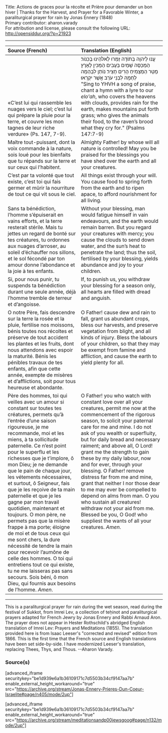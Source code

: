 <html>
<head></head>
<body>
Title: Actions de graces pour la récolte et Prière pour demander un bon hiver | Thanks for the Harvest, and Prayer for a Favorable Winter, a paraliturgical prayer for rain by Jonas Ennery (1848)<br />
Primary contributor: aharon.varady<br />
For attribution and license, please consult the following URL: <a href="http://opensiddur.org/?p=21923">http://opensiddur.org/?p=21923</a>
<p />
<hr />

<table style="margin-left: auto;margin-right: auto;" class="draggable">
<thead><tr><th id="x" style="text-align: left;">Source (French)</th><th style="text-align: left;">Translation (English)</th></tr></thead>
<tbody>
<tr><td style="vertical-align:bottom;" width="46%">
<div class="french">
«C’est lui qui rassemble les nuages vers le ciel; c’est lui qui prépare la pluie pour la terre, et couvre les mon tagnes de leur riche verdure» (Ps. 147, 7-9).
</span></div></td>
 
<td style="vertical-align:top;" width="53%">
<span class="liturgy" style="direction: rtl; text-align: right;">
עֱנוּ לַיהוָה בְּתוֹדָה זַמְּרוּ לֵאלֹהֵינוּ בְכִנּוֹר׃ 
הַמְכַסֶּה שָׁמַיִם בְּעָבִים הַמֵּכִין לָאָרֶץ מָטָר הַמַּצְמִיחַ הָרִים חָצִיר׃ 
נוֹתֵן לִבְהֵמָה לַחְמָהּ לִבְנֵי עֹרֵב אֲשֶׁר יִקְרָאוּ׃</span>
&nbsp;
<div class="english">
"Sing to YHVH a song of praise, chant a hymn with a lyre to our <em>elo'ah</em>, 
who covers the heavens with clouds, provides rain for the earth, makes mountains put forth grass; 
who gives the animals their food, to the raven’s brood what they cry for." (Psalms 147:7-9)
</div></td></tr>


<tr><td style="vertical-align:top;" width="46%">
<div class="french">
Maître tout-puissant, dont la voix commande à la nature, sois loué pour les bienfaits que tu répands sur la terre et sur ceux qui l’habitent. 
</span></div></td>
 
<td style="vertical-align:top;" width="53%">
<div class="english">
Almighty Father! by whose will all nature is controlled! May you be praised for the blessings you have shed over the earth and all your creatures.
</div></td></tr>


<tr><td style="vertical-align:top;" width="46%">
<div class="french">
C’est par ta volonté que tout existe, c’est toi qui fais germer et mûrir la nourriture de tout ce qui vit sous le ciel.
</span></div></td>
 
<td style="vertical-align:top;" width="53%">
<div class="english">
All things exist through your will. You cause food to spring forth from the earth and to ripen apace, to afford nourishment for all living. 
</div></td></tr>


<tr><td style="vertical-align:top;" width="46%">
<div class="french">
Sans ta bénédiction, l’homme s’épuiserait en vains efforts, et la terre resterait stérile. Mais tu jettes un regard de bonté sur tes créatures, tu ordonnes aux nuages d’arroser, au soleil d’échauffer nos sillons, et le sol fécondé par ton amour donne l’abondance et la joie à tes enfants.
</span></div></td>
 
<td style="vertical-align:top;" width="53%">
<div class="english">
Without your blessing, man would fatigue himself in vain endeavours, and the earth would remain barren. But you regard your creatures with mercy; you cause the clouds to send down water, and the sun’s heat to penetrate the land; thus the soil, fertilised by your blessing, yields abundance and joy to your children.
</div></td></tr>


<tr><td style="vertical-align:top;" width="46%">
<div class="french">
Si, pour nous punir, tu suspends ta bénédiction durant une seule année, déjà l’homme tremble de terreur et d’angoisse.
</span></div></td>
 
<td style="vertical-align:top;" width="53%">
<div class="english">
If, to punish us, you withdraw your blessing for a season only, all hearts are filled with dread and anguish.
</div></td></tr>


<tr><td style="vertical-align:top;" width="46%">
<div class="french">
O notre Père, fais descendre sur la terre la rosée et la pluie, fertilise nos moissons, bénis toutes nos récoltes et préserve de tout accident les plantes et les fruits, dont nous attendons avec espoir la maturité. Bénis les pénibles travaux de tes enfants, afin que cette année, exempte de misères et d’afflictions, soit pour tous heureuse et abondante.
</span></div></td>
 
<td style="vertical-align:top;" width="53%">
<div class="english">
O Father! cause dew and rain to fall, grant us abundant crops, bless our harvests, and preserve vegetation from blight, and all kinds of injury. Bless the labours of your children, so that they may be exempt from famine and affliction, and cause the earth to yield plenty for all. 
</div></td></tr>


<tr><td style="vertical-align:top;" width="46%">
<div class="french">
Père des hommes, toi qui veilles avec un amour si constant sur toutes tes créatures, permets qu’à l’entrée d’une saison rigoureuse, je me recommande, moi et les miens, à ta sollicitude paternelle. Ce n’est point pour le superflu et les richesses que je t’implore, ô mon Dieu; je ne demande que le pain de chaque jour, les vétements nécessaires, et surtout, ô Seigneur, fais que je les reçoive de ta main paternelle et que je les gagne par mon travail quotidien, maintenant et toujours. O mon père, ne permets pas que la misère frappe à ma porte; éloigne de moi et de tous ceux qui me sont chers, la dure nécessité de tendre la main pour recevoir l’aumône de celle des hommes. O toi qui entretiens tout ce qui existe, tu ne me laisseras pas sans secours. Sois béni, ô mon Dieu, qui fournis aux besoins de l’homme. <em>Amen</em>.
</span></div></td>
 
<td style="vertical-align:top;" width="53%">
<div class="english">
O Father! you who watch with constant love over all your creatures, permit me now at the commencement of the rigorous season, to solicit your paternal care for me and mine. I do not ask of you wealth or superfluity, but for daily bread and necessary raiment; and above all, O Lord! grant me the strength to gain these by my daily labour, now and for ever, through your blessing. O Father! remove distress far from me and mine, grant that neither I nor those dear to me may ever be compelled to depend on alms from man. O you who sustain all creatures! withdraw not your aid from me. Blessed be you, O God! who suppliest the wants of all your creatures. <em>Amen</em>.
</div></td></tr>
</tbody></table>

<hr />

This is a paraliturgical prayer for rain during the wet season, read during the festival of Sukkot, from Imrei Lev, a collection of teḥinot and paraliturgical prayers adapted for French Jewry by Jonas Ennery and Rabbi Arnaud Aron. The prayer does not appear in Hester Rothschild's abridged English translation of Imrei Lev: Prayers and Meditations (1855). The translation provided here is from Isaac Leeser's "corrected and revised" edition from 1866. This is the first time that the French source and English translations have been set side-by-side. I have modernized Leeser's translation, replacing Thees, Thys, and Thous. --Aharon Varady.

<h3>Source(s)</h3>

[advanced_iframe securitykey="be1d939e6a1b36109171c7d5503b34cf9147aa7b" enable_external_height_workaround="true" src="https://archive.org/stream/Jonas-Ennery-Prieres-Dun-Coeur-Israelite#page/n405/mode/2up"]

[advanced_iframe securitykey="be1d939e6a1b36109171c7d5503b34cf9147aa7b" enable_external_height_workaround="true" src="https://archive.org/stream/meditationsandp00jewsgoog#page/n132/mode/2up"]
</body>
</html>